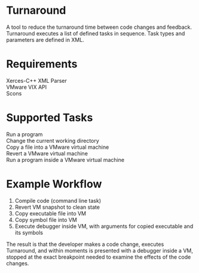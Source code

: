 # Turnaround
A tool to reduce the turnaround time between code changes and feedback. Turnaround executes a list of defined tasks in sequence. Task types and parameters are defined in XML.

# Requirements
Xerces-C++ XML Parser  
VMware VIX API  
Scons

# Supported Tasks
Run a program  
Change the current working directory  
Copy a file into a VMware virtual machine  
Revert a VMware virtual machine  
Run a program inside a VMware virtual machine

# Example Workflow
1. Compile code (command line task)
2. Revert VM snapshot to clean state
3. Copy executable file into VM
4. Copy symbol file into VM
5. Execute debugger inside VM, with arguments for copied executable and its symbols

The result is that the developer makes a code change, executes Turnaround, and within moments is presented with a debugger inside a VM, stopped at the exact breakpoint needed to examine the effects of the code changes.
